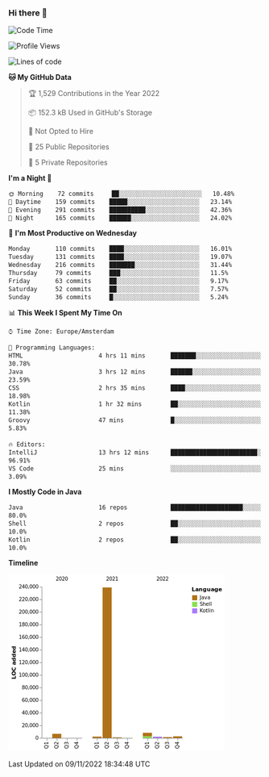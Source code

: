 ### Hi there 👋


<!--START_SECTION:waka-->
![Code Time](http://img.shields.io/badge/Code%20Time-2%2C598%20hrs%2013%20mins-blue)

![Profile Views](http://img.shields.io/badge/Profile%20Views-0-blue)

![Lines of code](https://img.shields.io/badge/From%20Hello%20World%20I%27ve%20Written-263%20Thousand%20lines%20of%20code-blue)

**🐱 My GitHub Data** 

> 🏆 1,529 Contributions in the Year 2022
 > 
> 📦 152.3 kB Used in GitHub's Storage 
 > 
> 🚫 Not Opted to Hire
 > 
> 📜 25 Public Repositories 
 > 
> 🔑 5 Private Repositories  
 > 
**I'm a Night 🦉** 

```text
🌞 Morning    72 commits     ██░░░░░░░░░░░░░░░░░░░░░░░   10.48% 
🌆 Daytime    159 commits    █████░░░░░░░░░░░░░░░░░░░░   23.14% 
🌃 Evening    291 commits    ██████████░░░░░░░░░░░░░░░   42.36% 
🌙 Night      165 commits    ██████░░░░░░░░░░░░░░░░░░░   24.02%

```
📅 **I'm Most Productive on Wednesday** 

```text
Monday       110 commits    ████░░░░░░░░░░░░░░░░░░░░░   16.01% 
Tuesday      131 commits    ████░░░░░░░░░░░░░░░░░░░░░   19.07% 
Wednesday    216 commits    ███████░░░░░░░░░░░░░░░░░░   31.44% 
Thursday     79 commits     ███░░░░░░░░░░░░░░░░░░░░░░   11.5% 
Friday       63 commits     ██░░░░░░░░░░░░░░░░░░░░░░░   9.17% 
Saturday     52 commits     ██░░░░░░░░░░░░░░░░░░░░░░░   7.57% 
Sunday       36 commits     █░░░░░░░░░░░░░░░░░░░░░░░░   5.24%

```


📊 **This Week I Spent My Time On** 

```text
⌚︎ Time Zone: Europe/Amsterdam

💬 Programming Languages: 
HTML                     4 hrs 11 mins       ███████░░░░░░░░░░░░░░░░░░   30.78% 
Java                     3 hrs 12 mins       ██████░░░░░░░░░░░░░░░░░░░   23.59% 
CSS                      2 hrs 35 mins       ████░░░░░░░░░░░░░░░░░░░░░   18.98% 
Kotlin                   1 hr 32 mins        ██░░░░░░░░░░░░░░░░░░░░░░░   11.38% 
Groovy                   47 mins             █░░░░░░░░░░░░░░░░░░░░░░░░   5.83%

🔥 Editors: 
IntelliJ                 13 hrs 12 mins      ████████████████████████░   96.91% 
VS Code                  25 mins             ░░░░░░░░░░░░░░░░░░░░░░░░░   3.09%

```

**I Mostly Code in Java** 

```text
Java                     16 repos            ████████████████████░░░░░   80.0% 
Shell                    2 repos             ██░░░░░░░░░░░░░░░░░░░░░░░   10.0% 
Kotlin                   2 repos             ██░░░░░░░░░░░░░░░░░░░░░░░   10.0%

```


**Timeline**

![Chart not found](https://raw.githubusercontent.com/powercasgamer/powercasgamer/master/charts/bar_graph.png) 


 Last Updated on 09/11/2022 18:34:48 UTC
<!--END_SECTION:waka-->

